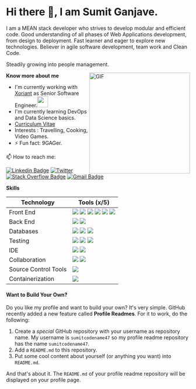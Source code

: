 # Hi there 👋, I am Sumit Ganjave.

I am a MEAN stack developer who strives to develop modular and efficient code.
Good understanding of all phases of Web Applications development, from design to deployment.
Fast learner and eager to explore new technologies. Believer in agile software development, team work and Clean Code.

Steadily growing into people management.

<img align="right" alt="GIF" width='276' src="https://camo.githubusercontent.com/410dd0b1b800cd1e13965237beee2a32474be978/68747470733a2f2f6d656469612e67697068792e636f6d2f6d656469612f4d3967624264396e6244724f5475314d71782f67697068792e676966"/>

**Know more about me**

- I'm currently working with [Xoriant](https://xoriant.com) as Senior Software Engineer.<img src="https://media.giphy.com/media/WUlplcMpOCEmTGBtBW/giphy.gif" width="30">
- I'm currently learning DevOps and Data Science basics.
- [Curriculum Vitae](https://drive.google.com/file/d/1gUa-px75LOEV0rOP82Mu6eFevyWhLd51/view?usp=sharing)
- Interests : Travelling, Cooking, Video Games.
- ⚡ Fun fact: 9GAGer.

📫 How to reach me:

[![Linkedin Badge](https://img.shields.io/badge/-sumitganjave-blue?style=?style=flat&logo=Linkedin&logoColor=white&link=https://www.linkedin.com/in/sumitganjave/)](https://www.linkedin.com/in/sumitganjave/)
[![Twitter](https://img.shields.io/badge/-sumitganjave-blue?style=?style=flat&logo=Twitter&logoColor=white&link=https://www.linkedin.com/in/sumitganjave/)](https://twitter.com/Sumit_47)
[![Stack Overflow Badge](https://img.shields.io/badge/-@sumitganjave-orange?style=flat&logo=StackOverflow&logoColor=white&link=https://stackoverflow.com/users/4435774/sumit-ganjave?tab=profile)](https://stackoverflow.com/users/4435774/sumit-ganjave?tab=profile)
[![Gmail Badge](https://img.shields.io/badge/-sumit.ganjave12-c14438?style=flat&logo=Gmail&logoColor=white&link=mailto:sumit.ganjave17@gmail.com)](mailto:sumit.ganjave17@gmail.com)

**Skills**

| Technology           | Tools (x/5)                                                                                                                                                                                                                                                                                                                                                                                                                 |
| -------------------- | --------------------------------------------------------------------------------------------------------------------------------------------------------------------------------------------------------------------------------------------------------------------------------------------------------------------------------------------------------------------------------------------------------------------------- |
| Front End            | ![](https://img.shields.io/badge/JavaScript-4-blue?labelColor=7D898B) ![](https://img.shields.io/badge/Angular-4-red?labelColor=7D898B) ![](https://img.shields.io/badge/TypeScript-2.5-9400D3?labelColor=7D898B) ![](https://img.shields.io/badge/HTML-4-9400D3?labelColor=7D898B) ![](https://img.shields.io/badge/CSS-3-9400D3?labelColor=7D898B) ![](https://img.shields.io/badge/Bootstrap-3-9400D3?labelColor=7D898B) |
| Back End             | ![](https://img.shields.io/badge/nodejs-4-9400D3?labelColor=7D898B) ![](https://img.shields.io/badge/express-4-blue?labelColor=7D898B)                                                                                                                                                                                                                                                                                      |
| Databases            | ![](https://img.shields.io/badge/MongoDB-3-9400D3?labelColor=7D898B) ![](https://img.shields.io/badge/MySQl-3-9400D3?labelColor=7D898B) ![](https://img.shields.io/badge/Oracle-3-9400D3?labelColor=7D898B)                                                                                                                                                                                                                 |
| Testing              | ![](https://img.shields.io/badge/Postman-3-green?labelColor=7D898B) ![](https://img.shields.io/badge/Karma/Jasmin-3-green?labelColor=7D898B) ![](https://img.shields.io/badge/Ava-3-green?labelColor=7D898B)                                                                                                                                                                                                                |
| IDE                  | ![](https://img.shields.io/badge/VSCode-3-9400D3?labelColor=7D898B) ![](https://img.shields.io/badge/Eclipse-2-9400D3?labelColor=7D898B)                                                                                                                                                                                                                                                                                    |
| Collaboration        | ![](https://img.shields.io/badge/JIRA-3-9400D3?labelColor=7D898B) ![](https://img.shields.io/badge/Confluence-3-9400D3?labelColor=7D898B)                                                                                                                                                                                                                                                                                   |
| Source Control Tools | ![](https://img.shields.io/badge/GIT-3-9400D3?labelColor=7D898B)                                                                                                                                                                                                                                                                                                                                                            |
| Containerization     | ![](https://img.shields.io/badge/Docker-1-9400D3?labelColor=7D898B)                                                                                                                                                                                                                                                                                                                                                         |

#### Want to Build Your Own?

Do you like my profile and want to build your own? It's very simple. GitHub recently added a new feature called **Profile Readmes**. For it to work, do the following:

1. Create a _special_ GitHub repository with your username as repository name. My username is `sumitcodename47` so my profile readme repository has the name `sumitcodename47`.
1. Add a `README.md` to this repository.
1. Put some cool content about yourself (or anything you want) into `README.md`.

And that's about it. The `README.md` of your profile readme repository will be displayed on your profile page.
